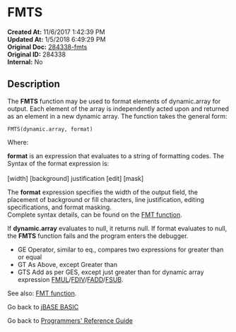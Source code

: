 # FMTS

**Created At:** 11/6/2017 1:42:39 PM  
**Updated At:** 1/5/2018 6:49:29 PM  
**Original Doc:** [284338-fmts](https://docs.jbase.com/36868-jbase-basic/284338-fmts)  
**Original ID:** 284338  
**Internal:** No  

## Description

The **FMTS** function may be used to format elements of dynamic.array for output. Each element of the array is independently acted upon and returned as an element in a new dynamic array. The function takes the general form:

```
FMTS(dynamic.array, format)
```

Where:

**format** is an expression that evaluates to a string of formatting codes. The Syntax of the format expression is:<br><br>
[width] [background] justification [edit] [mask]

The **format** expression specifies the width of the output field, the placement of background or fill characters, line justification, editing specifications, and format masking.  
Complete syntax details, can be found on the [FMT function](./../fmt).

If **dynamic.array** evaluates to null, it returns null. If format evaluates to null, the **FMTS** function fails and the program enters the debugger.

- GE Operator, similar to eq., compares two expressions for greater than or equal
- GT As Above, except Greater than
- GTS Add as per GES, except just greater than for dynamic array expression [FMUL](./../fmul)/[FDIV](./../fdiv)/[FADD](./../fadd)/[FSUB](./../fsub).

See also: [FMT function](./../fmt).

Go back to [jBASE BASIC](./../README.md)

Go back to [Programmers' Reference Guide](./../../reference-guides/jbc/README.md)
